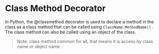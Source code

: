 # Class Method Decorator

In Python, the @classmethod decorator is used to declare a method in the class as a class method that can be called using
`ClassName.MethodName()` . The class method can also be called using an object of the class.

> Note: class method common for all, that means it is access by class name or object name
